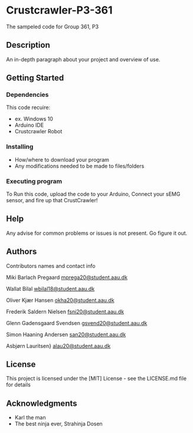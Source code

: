 # Crustcrawler-P3-361

The sampeled code for Group 361, P3

## Description

An in-depth paragraph about your project and overview of use.

## Getting Started

### Dependencies
This code recuire:
* ex. Windows 10
* Arduino IDE
* Crustcrawler Robot

### Installing

* How/where to download your program
* Any modifications needed to be made to files/folders

### Executing program
To Run this code, upload the code to your Arduino, Connect your sEMG sensor, and fire up that CrustCrawler!

## Help

Any advise for common problems or issues is not present. Go figure it out.

## Authors

Contributors names and contact info

Miki Barlach Pregaard
  mprega20@student.aau.dk

Wallat Bilal
  wbilal18@student.aau.dk
 
Oliver Kjær Hansen
  okha20@student.aau.dk
  
Frederik Saldern Nielsen
  fsni20@student.aau.dk
  
Glenn Gadensgaard Svendsen
  gsvend20@student.aau.dk
  
Simon Haaning Andersen
  san20@student.aau.dk

  Asbjørn Lauritsen}
alau20@student.aau.dk
 


## License

This project is licensed under the [MIT] License - see the LICENSE.md file for details

## Acknowledgments
* Karl the man
* The best ninja ever, Strahinja Dosen
